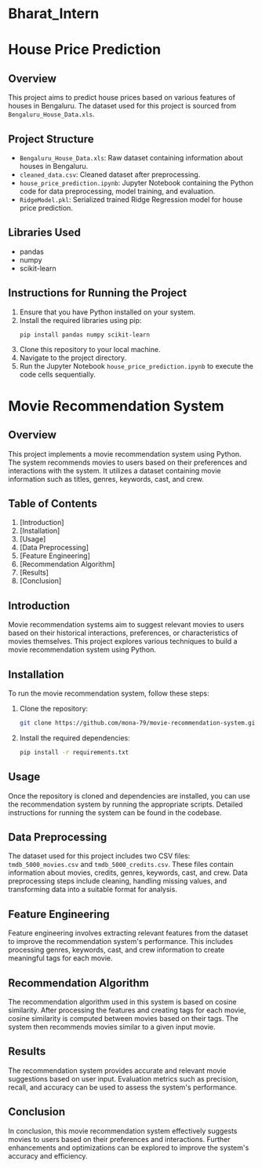 # Bharat_Intern

# House Price Prediction

## Overview
This project aims to predict house prices based on various features of houses in Bengaluru. The dataset used for this project is sourced from `Bengaluru_House_Data.xls`.

## Project Structure
- `Bengaluru_House_Data.xls`: Raw dataset containing information about houses in Bengaluru.
- `cleaned_data.csv`: Cleaned dataset after preprocessing.
- `house_price_prediction.ipynb`: Jupyter Notebook containing the Python code for data preprocessing, model training, and evaluation.
- `RidgeModel.pkl`: Serialized trained Ridge Regression model for house price prediction.

## Libraries Used
- pandas
- numpy
- scikit-learn

## Instructions for Running the Project
1. Ensure that you have Python installed on your system.
2. Install the required libraries using pip:
   ```
   pip install pandas numpy scikit-learn
   ```
3. Clone this repository to your local machine.
4. Navigate to the project directory.
5. Run the Jupyter Notebook `house_price_prediction.ipynb` to execute the code cells sequentially.






# Movie Recommendation System

## Overview

This project implements a movie recommendation system using Python. The system recommends movies to users based on their preferences and interactions with the system. It utilizes a dataset containing movie information such as titles, genres, keywords, cast, and crew.

## Table of Contents

1. [Introduction]
2. [Installation]
3. [Usage]
4. [Data Preprocessing]
5. [Feature Engineering]
6. [Recommendation Algorithm]
7. [Results]
8. [Conclusion]

## Introduction

Movie recommendation systems aim to suggest relevant movies to users based on their historical interactions, preferences, or characteristics of movies themselves. This project explores 
various techniques to build a movie recommendation system using Python.

## Installation

To run the movie recommendation system, follow these steps:

1. Clone the repository:

   ```bash
   git clone https://github.com/mona-79/movie-recommendation-system.git
   ```

2. Install the required dependencies:

   ```bash
   pip install -r requirements.txt
   ```

## Usage

Once the repository is cloned and dependencies are installed, you can use the recommendation system by running the appropriate scripts. Detailed instructions for running the system can be
found in the codebase.

## Data Preprocessing

The dataset used for this project includes two CSV files: `tmdb_5000_movies.csv` and `tmdb_5000_credits.csv`. These files contain information about movies, credits, genres, keywords, cast,
and crew. Data preprocessing steps include cleaning, handling missing values, and transforming data into a suitable format for analysis.

## Feature Engineering

Feature engineering involves extracting relevant features from the dataset to improve the recommendation system's performance. This includes processing genres, keywords, cast, and crew 
information to create meaningful tags for each movie.

## Recommendation Algorithm

The recommendation algorithm used in this system is based on cosine similarity. After processing the features and creating tags for each movie, cosine similarity is computed between
movies based on their tags. The system then recommends movies similar to a given input movie.

## Results

The recommendation system provides accurate and relevant movie suggestions based on user input. Evaluation metrics such as precision, recall, and accuracy can be used to assess the 
system's performance.

## Conclusion

In conclusion, this movie recommendation system effectively suggests movies to users based on their preferences and interactions. Further enhancements and optimizations can be explored to
improve the system's accuracy and efficiency.

